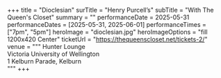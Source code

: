 +++
title = "Dioclesian"
surTitle = "Henry Purcell’s"
subTitle = "With The Queen's Closet"
summary = ""
performanceDate = 2025-05-31
performanceDates = [2025-05-31, 2025-06-01]
performanceTimes = ["7pm", "5pm"]
heroImage = "dioclesian.jpg"
heroImageOptions = "fill 1200x420 Center"
ticketUrl = "https://thequeenscloset.net/tickets-2/"
venue = """
Hunter Lounge  
Victoria University	of Wellington  
 1 Kelburn Parade, Kelburn  
"""
+++

